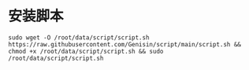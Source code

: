 # 安装脚本
```sudo wget -O /root/data/script/script.sh https://raw.githubusercontent.com/Genisin/script/main/script.sh && chmod +x /root/data/script/script.sh && sudo /root/data/script/script.sh```